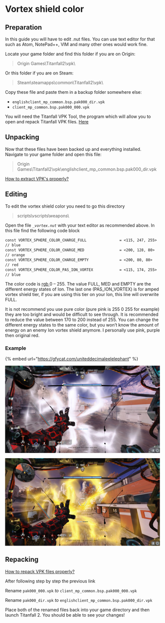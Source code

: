 # Vortex shield color

## Preparation

In this guide you will have to edit .nut files. You can use text editor for that such as Atom, NotePad++, VIM and many other ones would work fine.

Locate your game folder and find this folder if you are on Origin:

> Origin Games\Titanfall2\vpk\

Or this folder if you are on Steam:

> Steam\steamapps\common\Titanfall2\vpk\

Copy these file and paste them in a backup folder somewhere else:

* `englishclient_mp_common.bsp.pak000_dir.vpk`
* `client_mp_common.bsp.pak000_000.vpk`

You will need the Titanfall VPK Tool, the program which will allow you to open and repack Titanfall VPK files. [Here](https://noskill.gitbook.io/titanfall2/how-to-start-modding/modding-tools)

## Unpacking

Now that these files have been backed up and everything installed. Navigate to your game folder and open this file:

> Origin Games\Titanfall2\vpk\englishclient\_mp\_common.bsp.pak000\_dir.vpk

[How to extract VPK's properly?](https://noskill.gitbook.io/titanfall2/how-to-start-modding/how-to-backup-extract-and-repack)

## Editing

To edit the vortex shield color you need to go this directory

> scripts\vscripts\weapons\

Open the file _`_vortex.nut`_ with your text editor as recommended above. In this file find the following code block

```text
const VORTEX_SPHERE_COLOR_CHARGE_FULL               = <115, 247, 255>   // blue
const VORTEX_SPHERE_COLOR_CHARGE_MED                = <200, 128, 80>    // orange
const VORTEX_SPHERE_COLOR_CHARGE_EMPTY              = <200, 80, 80>     // red
const VORTEX_SPHERE_COLOR_PAS_ION_VORTEX            = <115, 174, 255>   // blue
```

The color code is [rgb ](../../../documentation/textures/colors/#rgb)0 – 255. The value FULL, MED and EMPTY are the different energy states of Ion. The last one \(PAS\_ION\_VORTEX\) is for amped vortex shield tier, if you are using this tier on your Ion, this line will overwrite FULL.

It is not recommend you use pure color \(pure pink is 255 0 255 for example\) they are too bright and would be difficult to see through. It is recommended to reduce the value between 170 to 200 instead of 255. You can change the different energy states to the same color, but you won’t know the amount of energy on an enemy Ion vortex shield anymore. I personally use pink, purple then original red.

### Example

{% embed url="https://gfycat.com/uniteddecimaleelelephant" %}

![](../../../.gitbook/assets/white.png)

![](../../../.gitbook/assets/yellow.png)

## Repacking

[How to repack VPK files properly?](https://noskill.gitbook.io/titanfall2/how-to-start-modding/how-to-backup-extract-and-repack)

After following step by step the previous link

Rename `pak000_000.vpk` _to_ `client_mp_common.bsp.pak000_000.vpk`

Rename `pak000_dir.vpk` _to_ `englishclient_mp_common.bsp.pak000_dir.vpk`

Place both of the renamed files back into your game directory and then launch Titanfall 2. You should be able to see your changes!

